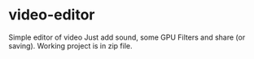 # video-editor
Simple editor of video
Just add sound, some GPU Filters and share (or saving).
Working project is in zip file. 
